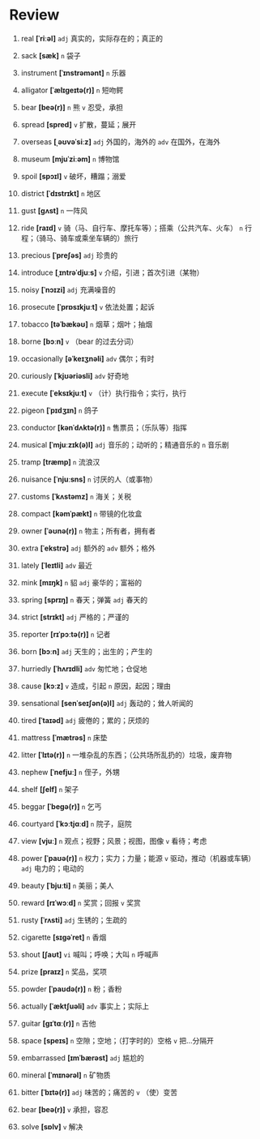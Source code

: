 # Review
1. real **[ˈriːəl]** `adj` 真实的，实际存在的；真正的

2. sack **[sæk]** `n` 袋子

3. instrument **[ˈɪnstrəmənt]** `n` 乐器

4. alligator **[ˈælɪɡeɪtə(r)]** `n` 短吻鳄

5. bear **[beə(r)]** `n` 熊 `v` 忍受，承担

6. spread **[spred]** `v` 扩散，蔓延；展开

7. overseas **[ˌəʊvəˈsiːz]** `adj` 外国的，海外的 `adv` 在国外，在海外

8. museum **[mjuˈziːəm]** `n` 博物馆

9. spoil **[spɔɪl]** `v` 破坏，糟蹋；溺爱

10. district **[ˈdɪstrɪkt]** `n` 地区

11. gust **[ɡʌst]** `n` 一阵风

12. ride **[raɪd]** `v` 骑（马、自行车、摩托车等）；搭乘（公共汽车、火车） `n` 行程；（骑马、骑车或乘坐车辆的）旅行

13. precious **[ˈpreʃəs]** `adj` 珍贵的

14. introduce **[ˌɪntrəˈdjuːs]** `v` 介绍，引进；首次引进（某物）

15. noisy **[ˈnɔɪzi]** `adj` 充满噪音的

16. prosecute **[ˈprɒsɪkjuːt]** `v` 依法处置；起诉

17. tobacco **[təˈbækəʊ]** `n` 烟草；烟叶；抽烟

18. borne **[bɔːn]** `v` （bear 的过去分词）

19. occasionally **[əˈkeɪʒnəli]** `adv` 偶尔；有时

20. curiously **[ˈkjʊəriəsli]** `adv` 好奇地

21. execute **[ˈeksɪkjuːt]** `v` （计）执行指令；实行，执行

22. pigeon **[ˈpɪdʒɪn]** `n` 鸽子

23. conductor **[kənˈdʌktə(r)]** `n` 售票员；（乐队等）指挥

24. musical **[ˈmjuːzɪk(ə)l]** `adj` 音乐的；动听的；精通音乐的 `n` 音乐剧

25. tramp **[træmp]** `n` 流浪汉

26. nuisance **[ˈnjuːsns]** `n` 讨厌的人（或事物）

27. customs **[ˈkʌstəmz]** `n` 海关；关税

28. compact **[kəmˈpækt]** `n` 带镜的化妆盒

29. owner **[ˈəʊnə(r)]** `n` 物主；所有者，拥有者

30. extra **[ˈekstrə]** `adj` 额外的 `adv` 额外；格外

31. lately **[ˈleɪtli]** `adv` 最近

32. mink **[mɪŋk]** `n` 貂 `adj` 豪华的；富裕的

33. spring **[sprɪŋ]** `n` 春天；弹簧 `adj` 春天的

34. strict **[strɪkt]** `adj` 严格的；严谨的

35. reporter **[rɪˈpɔːtə(r)]** `n` 记者

36. born **[bɔːn]** `adj` 天生的；出生的；产生的

37. hurriedly **[ˈhʌrɪdli]** `adv` 匆忙地；仓促地

38. cause **[kɔːz]** `v` 造成，引起 `n` 原因，起因；理由

39. sensational **[senˈseɪʃən(ə)l]** `adj` 轰动的；耸人听闻的

40. tired **[ˈtaɪəd]** `adj` 疲倦的；累的；厌烦的

41. mattress **[ˈmætrəs]** `n` 床垫

42. litter **[ˈlɪtə(r)]** `n` 一堆杂乱的东西；（公共场所乱扔的）垃圾，废弃物

43. nephew **[ˈnefjuː]** `n` 侄子，外甥

44. shelf **[ʃelf]** `n` 架子

45. beggar **[ˈbeɡə(r)]** `n` 乞丐

46. courtyard **[ˈkɔːtjɑːd]** `n` 院子，庭院

47. view **[vjuː]** `n` 观点；视野；风景；视图，图像 `v` 看待；考虑

48. power **[ˈpaʊə(r)]** `n` 权力；实力；力量；能源 `v` 驱动，推动（机器或车辆） `adj` 电力的；电动的

49. beauty **[ˈbjuːti]** `n` 美丽；美人

50. reward **[rɪˈwɔːd]** `n` 奖赏；回报 `v` 奖赏

51. rusty **[ˈrʌsti]** `adj` 生锈的；生疏的

52. cigarette **[sɪɡəˈret]** `n` 香烟

53. shout **[ʃaʊt]** `vi` 喊叫；呼唤；大叫 `n` 呼喊声

54. prize **[praɪz]** `n` 奖品，奖项

55. powder **[ˈpaʊdə(r)]** `n` 粉；香粉

56. actually **[ˈæktʃuəli]** `adv` 事实上；实际上

57. guitar **[ɡɪˈtɑː(r)]** `n` 吉他

58. space **[speɪs]** `n` 空隙；空地；（打字时的）空格 `v` 把...分隔开

59. embarrassed **[ɪmˈbærəst]** `adj` 尴尬的

60. mineral **[ˈmɪnərəl]** `n` 矿物质

61. bitter **[ˈbɪtə(r)]** `adj` 味苦的；痛苦的 `v` （使）变苦

62. bear **[beə(r)]** `v` 承担，容忍

63. solve **[sɒlv]** `v` 解决

